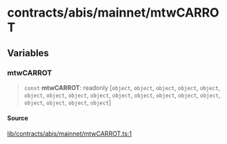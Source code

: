 # contracts/abis/mainnet/mtwCARROT

## Variables

### mtwCARROT

> `const` **mtwCARROT**: readonly [`object`, `object`, `object`, `object`, `object`, `object`, `object`, `object`, `object`, `object`, `object`, `object`, `object`, `object`, `object`, `object`, `object`, `object`]

#### Source

[lib/contracts/abis/mainnet/mtwCARROT.ts:1](https://github.com/PufferFinance/puffer-sdk/blob/5e998cfb58fc3842b80284f4094387b23e0e444f/lib/contracts/abis/mainnet/mtwCARROT.ts#L1)
